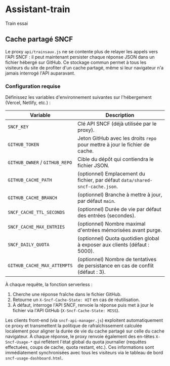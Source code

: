 # Assistant-train
Train essai

## Cache partagé SNCF

Le proxy `api/trainsauv.js` ne se contente plus de relayer les appels vers l'API SNCF :
il peut maintenant persister chaque réponse JSON dans un fichier hébergé sur GitHub. Ce
stockage commun permet à tous les visiteurs du site de profiter d'un cache partagé,
même si leur navigateur n'a jamais interrogé l'API auparavant.

### Configuration requise

Définissez les variables d'environnement suivantes sur l'hébergement (Vercel, Netlify, etc.) :

| Variable | Description |
| --- | --- |
| `SNCF_KEY` | Clé API SNCF (déjà utilisée par le proxy). |
| `GITHUB_TOKEN` | Jeton GitHub avec les droits `repo` pour mettre à jour le fichier de cache. |
| `GITHUB_OWNER` / `GITHUB_REPO` | Cible du dépôt qui contiendra le fichier JSON. |
| `GITHUB_CACHE_PATH` | (optionnel) Emplacement du fichier, par défaut `data/shared-sncf-cache.json`. |
| `GITHUB_CACHE_BRANCH` | (optionnel) Branche à mettre à jour, par défaut `main`. |
| `SNCF_CACHE_TTL_SECONDS` | (optionnel) Durée de vie par défaut des entrées (secondes). |
| `SNCF_CACHE_MAX_ENTRIES` | (optionnel) Nombre maximal d'entrées mémorisées avant purge. |
| `SNCF_DAILY_QUOTA` | (optionnel) Quota quotidien global à exposer aux clients (défaut : 5000). |
| `GITHUB_CACHE_MAX_ATTEMPTS` | (optionnel) Nombre de tentatives de persistance en cas de conflit (défaut : 3). |

À chaque requête, la fonction serverless :

1. Cherche une réponse fraîche dans le fichier GitHub.
2. Retourne un `X-Sncf-Cache-State: HIT` en cas de réutilisation.
3. À défaut, interroge l'API SNCF, renvoie la réponse puis met à jour le fichier via l'API GitHub
   (`X-Sncf-Cache-State: MISS`).

Les clients front-end (via `sncf-api-manager.js`) exploitent automatiquement ce proxy et
transmettent la politique de rafraîchissement calculée localement pour aligner la durée
de vie du cache partagé sur celle du cache navigateur. À chaque réponse, le proxy renvoie
également des en-têtes `X-Sncf-Usage-*` qui reflètent l'état global du quota journalier
(requêtes effectuées, coups de cache, quota restant, etc.). Ces informations sont
immédiatement synchronisées avec tous les visiteurs via le tableau de bord
`sncf-usage-dashboard.html`.
